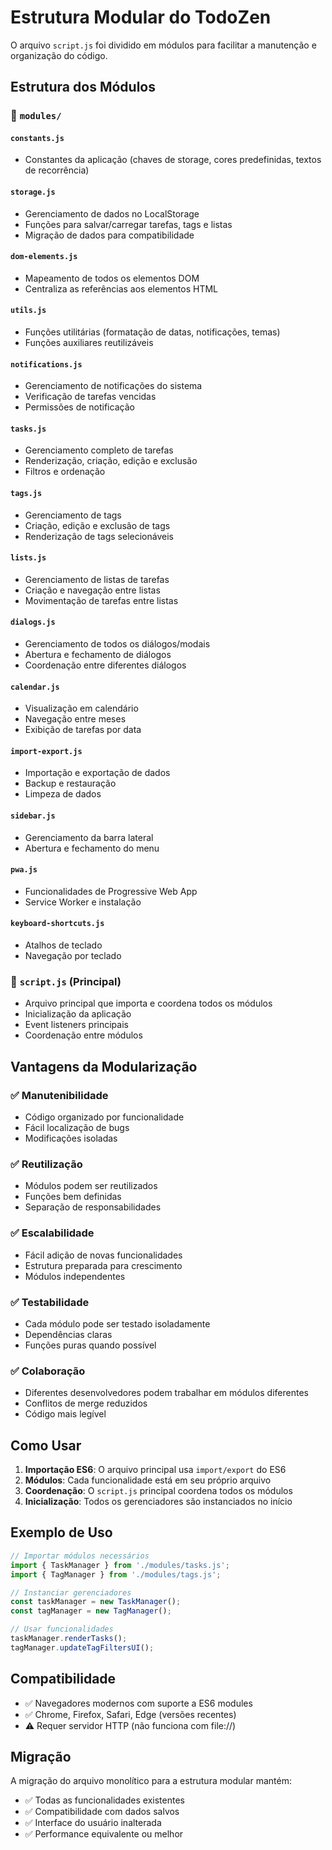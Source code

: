 # Estrutura Modular do TodoZen

O arquivo `script.js` foi dividido em módulos para facilitar a manutenção e organização do código.

## Estrutura dos Módulos

### 📁 `modules/`

#### `constants.js`
- Constantes da aplicação (chaves de storage, cores predefinidas, textos de recorrência)

#### `storage.js`
- Gerenciamento de dados no LocalStorage
- Funções para salvar/carregar tarefas, tags e listas
- Migração de dados para compatibilidade

#### `dom-elements.js`
- Mapeamento de todos os elementos DOM
- Centraliza as referências aos elementos HTML

#### `utils.js`
- Funções utilitárias (formatação de datas, notificações, temas)
- Funções auxiliares reutilizáveis

#### `notifications.js`
- Gerenciamento de notificações do sistema
- Verificação de tarefas vencidas
- Permissões de notificação

#### `tasks.js`
- Gerenciamento completo de tarefas
- Renderização, criação, edição e exclusão
- Filtros e ordenação

#### `tags.js`
- Gerenciamento de tags
- Criação, edição e exclusão de tags
- Renderização de tags selecionáveis

#### `lists.js`
- Gerenciamento de listas de tarefas
- Criação e navegação entre listas
- Movimentação de tarefas entre listas

#### `dialogs.js`
- Gerenciamento de todos os diálogos/modais
- Abertura e fechamento de diálogos
- Coordenação entre diferentes diálogos

#### `calendar.js`
- Visualização em calendário
- Navegação entre meses
- Exibição de tarefas por data

#### `import-export.js`
- Importação e exportação de dados
- Backup e restauração
- Limpeza de dados

#### `sidebar.js`
- Gerenciamento da barra lateral
- Abertura e fechamento do menu

#### `pwa.js`
- Funcionalidades de Progressive Web App
- Service Worker e instalação

#### `keyboard-shortcuts.js`
- Atalhos de teclado
- Navegação por teclado

### 📄 `script.js` (Principal)
- Arquivo principal que importa e coordena todos os módulos
- Inicialização da aplicação
- Event listeners principais
- Coordenação entre módulos

## Vantagens da Modularização

### ✅ **Manutenibilidade**
- Código organizado por funcionalidade
- Fácil localização de bugs
- Modificações isoladas

### ✅ **Reutilização**
- Módulos podem ser reutilizados
- Funções bem definidas
- Separação de responsabilidades

### ✅ **Escalabilidade**
- Fácil adição de novas funcionalidades
- Estrutura preparada para crescimento
- Módulos independentes

### ✅ **Testabilidade**
- Cada módulo pode ser testado isoladamente
- Dependências claras
- Funções puras quando possível

### ✅ **Colaboração**
- Diferentes desenvolvedores podem trabalhar em módulos diferentes
- Conflitos de merge reduzidos
- Código mais legível

## Como Usar

1. **Importação ES6**: O arquivo principal usa `import/export` do ES6
2. **Módulos**: Cada funcionalidade está em seu próprio arquivo
3. **Coordenação**: O `script.js` principal coordena todos os módulos
4. **Inicialização**: Todos os gerenciadores são instanciados no início

## Exemplo de Uso

```javascript
// Importar módulos necessários
import { TaskManager } from './modules/tasks.js';
import { TagManager } from './modules/tags.js';

// Instanciar gerenciadores
const taskManager = new TaskManager();
const tagManager = new TagManager();

// Usar funcionalidades
taskManager.renderTasks();
tagManager.updateTagFiltersUI();
```

## Compatibilidade

- ✅ Navegadores modernos com suporte a ES6 modules
- ✅ Chrome, Firefox, Safari, Edge (versões recentes)
- ⚠️ Requer servidor HTTP (não funciona com file://)

## Migração

A migração do arquivo monolítico para a estrutura modular mantém:
- ✅ Todas as funcionalidades existentes
- ✅ Compatibilidade com dados salvos
- ✅ Interface do usuário inalterada
- ✅ Performance equivalente ou melhor